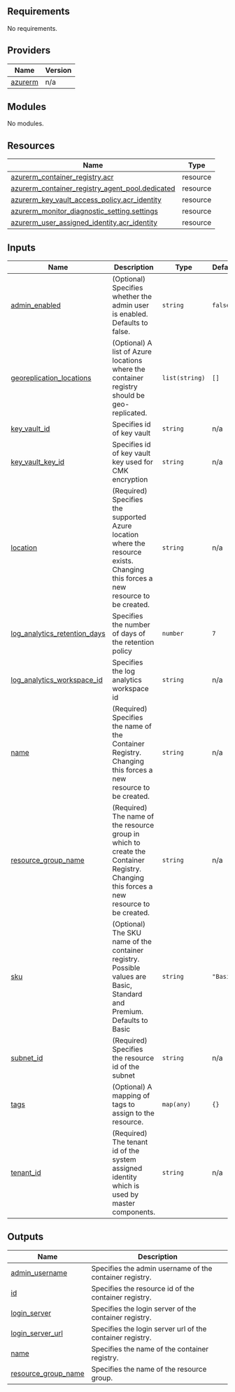 <!-- BEGIN_TF_DOCS -->
## Requirements

No requirements.

## Providers

| Name | Version |
|------|---------|
| <a name="provider_azurerm"></a> [azurerm](#provider\_azurerm) | n/a |

## Modules

No modules.

## Resources

| Name | Type |
|------|------|
| [azurerm_container_registry.acr](https://registry.terraform.io/providers/hashicorp/azurerm/latest/docs/resources/container_registry) | resource |
| [azurerm_container_registry_agent_pool.dedicated](https://registry.terraform.io/providers/hashicorp/azurerm/latest/docs/resources/container_registry_agent_pool) | resource |
| [azurerm_key_vault_access_policy.acr_identity](https://registry.terraform.io/providers/hashicorp/azurerm/latest/docs/resources/key_vault_access_policy) | resource |
| [azurerm_monitor_diagnostic_setting.settings](https://registry.terraform.io/providers/hashicorp/azurerm/latest/docs/resources/monitor_diagnostic_setting) | resource |
| [azurerm_user_assigned_identity.acr_identity](https://registry.terraform.io/providers/hashicorp/azurerm/latest/docs/resources/user_assigned_identity) | resource |

## Inputs

| Name | Description | Type | Default | Required |
|------|-------------|------|---------|:--------:|
| <a name="input_admin_enabled"></a> [admin\_enabled](#input\_admin\_enabled) | (Optional) Specifies whether the admin user is enabled. Defaults to false. | `string` | `false` | no |
| <a name="input_georeplication_locations"></a> [georeplication\_locations](#input\_georeplication\_locations) | (Optional) A list of Azure locations where the container registry should be geo-replicated. | `list(string)` | `[]` | no |
| <a name="input_key_vault_id"></a> [key\_vault\_id](#input\_key\_vault\_id) | Specifies id of key vault | `string` | n/a | yes |
| <a name="input_key_vault_key_id"></a> [key\_vault\_key\_id](#input\_key\_vault\_key\_id) | Specifies id of key vault key used for CMK encryption | `string` | n/a | yes |
| <a name="input_location"></a> [location](#input\_location) | (Required) Specifies the supported Azure location where the resource exists. Changing this forces a new resource to be created. | `string` | n/a | yes |
| <a name="input_log_analytics_retention_days"></a> [log\_analytics\_retention\_days](#input\_log\_analytics\_retention\_days) | Specifies the number of days of the retention policy | `number` | `7` | no |
| <a name="input_log_analytics_workspace_id"></a> [log\_analytics\_workspace\_id](#input\_log\_analytics\_workspace\_id) | Specifies the log analytics workspace id | `string` | n/a | yes |
| <a name="input_name"></a> [name](#input\_name) | (Required) Specifies the name of the Container Registry. Changing this forces a new resource to be created. | `string` | n/a | yes |
| <a name="input_resource_group_name"></a> [resource\_group\_name](#input\_resource\_group\_name) | (Required) The name of the resource group in which to create the Container Registry. Changing this forces a new resource to be created. | `string` | n/a | yes |
| <a name="input_sku"></a> [sku](#input\_sku) | (Optional) The SKU name of the container registry. Possible values are Basic, Standard and Premium. Defaults to Basic | `string` | `"Basic"` | no |
| <a name="input_subnet_id"></a> [subnet\_id](#input\_subnet\_id) | (Required) Specifies the resource id of the subnet | `string` | n/a | yes |
| <a name="input_tags"></a> [tags](#input\_tags) | (Optional) A mapping of tags to assign to the resource. | `map(any)` | `{}` | no |
| <a name="input_tenant_id"></a> [tenant\_id](#input\_tenant\_id) | (Required) The tenant id of the system assigned identity which is used by master components. | `string` | n/a | yes |

## Outputs

| Name | Description |
|------|-------------|
| <a name="output_admin_username"></a> [admin\_username](#output\_admin\_username) | Specifies the admin username of the container registry. |
| <a name="output_id"></a> [id](#output\_id) | Specifies the resource id of the container registry. |
| <a name="output_login_server"></a> [login\_server](#output\_login\_server) | Specifies the login server of the container registry. |
| <a name="output_login_server_url"></a> [login\_server\_url](#output\_login\_server\_url) | Specifies the login server url of the container registry. |
| <a name="output_name"></a> [name](#output\_name) | Specifies the name of the container registry. |
| <a name="output_resource_group_name"></a> [resource\_group\_name](#output\_resource\_group\_name) | Specifies the name of the resource group. |
<!-- END_TF_DOCS -->